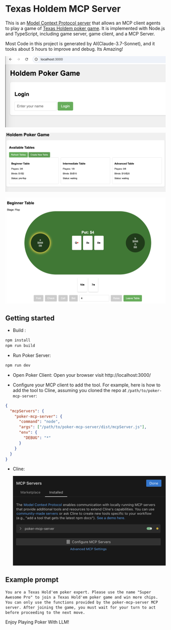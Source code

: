 # Texas Holdem MCP Server

This is an [Model Context Protocol server](https://github.com/modelcontextprotocol/servers) that allows an MCP client agents to play a game of [Texas Holdem poker game](<https://simple.wikipedia.org/wiki/Texas_hold_%27em>). It is implemented with Node.js and TypeScript, including game server, game client, and a MCP Server.

Most Code in this project is generated by AI(Claude-3.7-Sonnet), and it tooks about 5 hours to improve and debug. Its Amazing!

![Screen capture](static/screen_01.png)

![Screen capture](static/screen_02.png)

![Screen capture](static/screen_03.png)

## Getting started

* Build :

```bash
npm install
npm run build
```

* Run Poker Server:

```bash
npm run dev
```

* Open Poker Client:
Open your browser visit http://localhost:3000/



- Configure your MCP client to add the tool. For example, here is how to add the tool to Cline, assuming you cloned the repo at `/path/to/poker-mcp-server`:

```JSON
{
  "mcpServers": {
    "poker-mcp-server": {
      "command": "node",
      "args": ["/path/to/poker-mcp-server/dist/mcpServer.js"],
      "env": {
        "DEBUG": "*"
      }
    }
  }
}

```

- Cline:

  ![Screenshot of install mcp server](static/add_tools.png)

## Example prompt

```
You are a Texas Hold'em poker expert. Please use the name "Super Awesome Pro" to join a Texas Hold'em poker game and win more chips. You can only use the functions provided by the poker-mcp-server MCP server. After joining the game, you must wait for your turn to act before proceeding to the next move.
```


Enjoy Playing Poker With LLM!